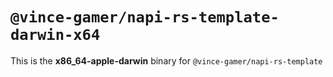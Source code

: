 # `@vince-gamer/napi-rs-template-darwin-x64`

This is the **x86_64-apple-darwin** binary for `@vince-gamer/napi-rs-template`
